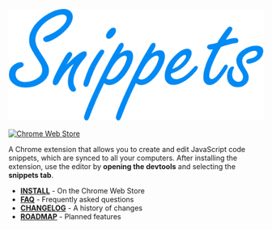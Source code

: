 [![Snippets](images/logo-transparent.png)][chrome-web-store]

[![Chrome Web Store](https://img.shields.io/chrome-web-store/v/fakjeijchchmicjllnabpdkclfkpbiag.svg)][chrome-web-store]

A Chrome extension that allows you to create and edit JavaScript code snippets, which are synced to all your computers. After installing the extension, use the editor by **opening the devtools** and selecting the **snippets tab**.

- [**INSTALL**][chrome-web-store] - On the Chrome Web Store
- [**FAQ**](docs/faq.md) - Frequently asked questions
- [**CHANGELOG**](CHANGELOG.md) - A history of changes
- [**ROADMAP**](project) - Planned features

[chrome-web-store]: https://chrome.google.com/webstore/detail/snippets/fakjeijchchmicjllnabpdkclfkpbiag
[project]: https://github.com/SidneyNemzer/snippets/projects/1
